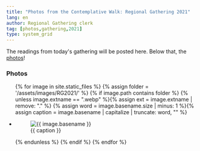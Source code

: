 ```yaml
---
title: "Photos from the Contemplative Walk: Regional Gathering 2021"
lang: en
author: Regional Gathering clerk
tag: [photos,gathering,2021]
type: system_grid
---
```

The readings from today's gathering will be posted here. Below that, the [photos](#photos)!

### Photos<span class="stanchor"><a name="photos"> </a></span>
<div class="gallery"><ul class="gallery__list">
{% for image in site.static_files %}
    {% assign folder = '/assets/images/RG2021/' %}
    {% if image.path contains folder  %}
{% unless image.extname == ".webp" %}{% assign ext = image.extname | remove: "." %}
{% assign word = image.basename.size | minus: 1 %}{% assign caption = image.basename | capitalize | truncate: word, "" %}
 <li>
   <figure>
     <picture>
       <source srcset="{{ folder }}{{ image.basename }}.webp" type="image/webp"> 
       <source srcset="{{ folder }}" type="image/{{ ext }}">
       <img src="{{ folder }}{{ image.basename }}.webp" alt="{{ image.basename }}">
     </picture>
     <figcaption>{{ caption }}</figcaption>
   </figure>
</li>
  {% endunless %}
  {% endif %}
{% endfor %}
</ul></div>
